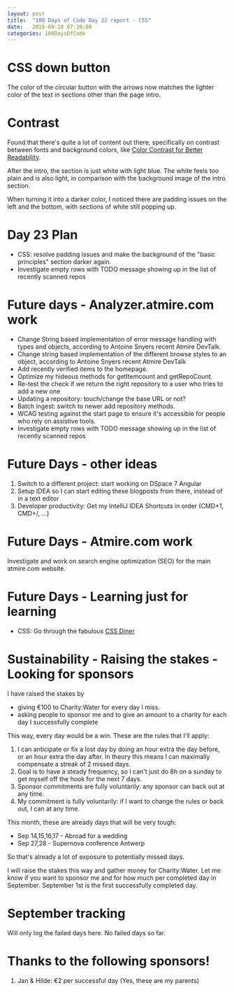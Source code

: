 ```yaml
---
layout: post
title:  "100 Days of Code Day 22 report - CSS"
date:   2018-09-10 07:30:00
categories: 100DaysOfCode
---
```


# CSS down button

The color of the circular button with the arrows now matches the lighter color of the text in sections other than the page intro.

# Contrast

Found that there's quite a lot of content out there, specifically on contrast between fonts and background colors, like [Color Contrast for Better Readability](https://www.viget.com/articles/color-contrast/).

After the intro, the section is just white with light blue. The white feels too plain and is also light, in comparison with the background image of the intro section.

When turning it into a darker color, I noticed there are padding issues on the left and the bottom, with sections of white still popping up.

# Day 23 Plan

* CSS: resolve padding issues and make the background of the "basic principles" section darker again.
* Investigate empty rows with TODO message showing up in the list of recently scanned repos

# Future days - Analyzer.atmire.com work

* Change String based implementation of error message handling with types and objects, according to Antoine Snyers recent Atmire DevTalk.
* Change string based implementation of the different browse styles to an object, according to Antoine Snyers recent Atmire DevTalk
* Add recently verified items to the homepage.
* Optimize my hideous methods for getItemcount and getRepoCount.
* Re-test the check if we return the right repository to a user who tries to add a new one
* Updating a repository: touch/change the base URL or not?
* Batch ingest: switch to newer add repository methods.
* WCAG testing against the start page to ensure it's accessible for people who rely on assistive tools.
* Investigate empty rows with TODO message showing up in the list of recently scanned repos

# Future Days - other ideas

1. Switch to a different project: start working on DSpace 7 Angular
2. Setup IDEA so I can start editing these blogposts from there, instead of in a text editor
3. Developer productivity: Get my IntelliJ IDEA Shortcuts in order (CMD+1, CMD+/, ...)

# Future Days - Atmire.com work

Investigate and work on search engine optimization (SEO) for the main atmire.com website.

# Future Days - Learning just for learning

* CSS: Go through the fabulous [CSS Diner](https://flukeout.github.io/)

# Sustainability - Raising the stakes - Looking for sponsors

I have raised the stakes by
* giving €100 to Charity:Water for every day I miss.
* asking people to sponsor me and to give an amount to a charity for each day I successfully complete

This way, every day would be a win. These are the rules that I'll apply:

1. I can anticipate or fix a lost day by doing an hour extra the day before, or an hour extra the day after. In theory this means I can maximally compensate a streak of 2 missed days. 
2. Goal is to have a steady frequency, so I can't just do 8h on a sunday to get myself off the hook for the next 7 days.
3. Sponsor commitments are fully voluntarily: any sponsor can back out at any time.
4. My commitment is fully voluntarily: if I want to change the rules or back out, I can at any time.

This month, these are already days that will be very tough:
* Sep 14,15,16,17 - Abroad for a wedding
* Sep 27,28 - Supernova conference Antwerp

So that's already a lot of exposure to potentially missed days. 

I will raise the stakes this way and gather money for Charity:Water. Let me know if you want to sponsor me and for how much per completed day in September. September 1st is the first successfully completed day.

# September tracking

Will only log the failed days here. No failed days so far.

# Thanks to the following sponsors!

1. Jan & Hilde: €2 per successful day (Yes, these are my parents)


